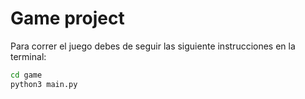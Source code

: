 # Game project

Para correr el juego debes de seguir las siguiente instrucciones en la terminal:

```sh
cd game
python3 main.py
```
